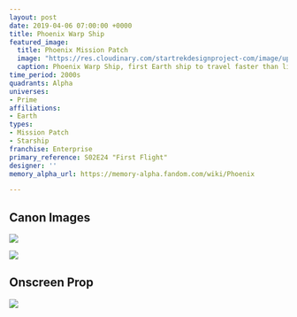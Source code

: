 ```yaml
---
layout: post
date: 2019-04-06 07:00:00 +0000
title: Phoenix Warp Ship
featured_image:
  title: Phoenix Mission Patch
  image: "https://res.cloudinary.com/startrekdesignproject-com/image/upload/v1554874842/Phoenix.png"
  caption: Phoenix Warp Ship, first Earth ship to travel faster than light
time_period: 2000s
quadrants: Alpha
universes:
- Prime
affiliations:
- Earth
types:
- Mission Patch
- Starship
franchise: Enterprise
primary_reference: S02E24 "First Flight"
designer: ''
memory_alpha_url: https://memory-alpha.fandom.com/wiki/Phoenix

---
```

## Canon Images

![](https://res.cloudinary.com/startrekdesignproject-com/image/upload/v1554600414/PhoenixWarpShip1.jpg)

![](https://res.cloudinary.com/startrekdesignproject-com/image/upload/v1552525830/602ClubMissionPatches.jpg)

## Onscreen Prop

![](https://res.cloudinary.com/startrekdesignproject-com/image/upload/v1554600367/PhoenixProp.jpg)